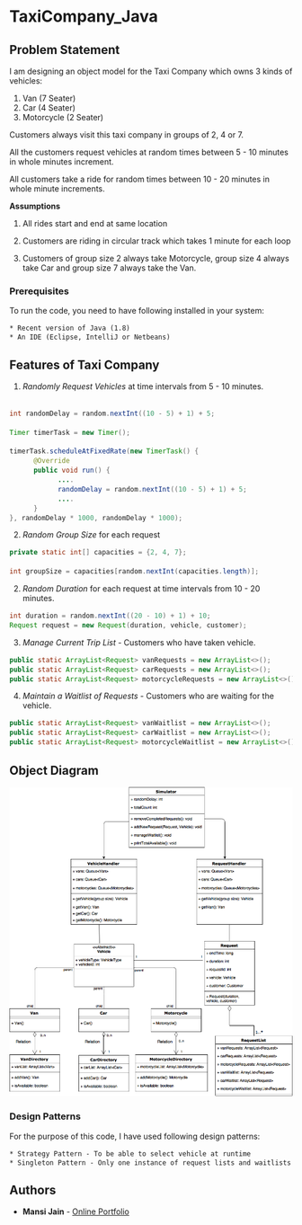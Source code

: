 # TaxiCompany_Java

## Problem Statement

I am designing an object model for the Taxi Company which owns 3 kinds of vehicles:

1. Van (7 Seater)
2. Car (4 Seater)
3. Motorcycle (2 Seater)

Customers always visit this taxi company in groups of 2, 4 or 7.

All the customers request vehicles at random times between 5 - 10 minutes in whole minutes increment.

All customers take a ride for random times between 10 - 20 minutes in whole minute increments.

**Assumptions**

1. All rides start and end at same location

2. Customers are riding in circular track which takes 1 minute for each loop

3. Customers of group size 2 always take Motorcycle, group size 4 always take Car and group size 7 always take the Van.

### Prerequisites

To run the code, you need to have following installed in your system:

```
* Recent version of Java (1.8)
* An IDE (Eclipse, IntelliJ or Netbeans)
```

## Features of Taxi Company

1. *Randomly Request Vehicles* at time intervals from 5 - 10 minutes.

```java

int randomDelay = random.nextInt((10 - 5) + 1) + 5;

Timer timerTask = new Timer();

timerTask.scheduleAtFixedRate(new TimerTask() {
      @Override
      public void run() {
            ....
            randomDelay = random.nextInt((10 - 5) + 1) + 5;
            ....
      }
}, randomDelay * 1000, randomDelay * 1000);

```

2. *Random Group Size* for each request

```java
private static int[] capacities = {2, 4, 7};

int groupSize = capacities[random.nextInt(capacities.length)];
```

2. *Random Duration* for each request at time intervals from 10 - 20 minutes.

```java
int duration = random.nextInt((20 - 10) + 1) + 10;
Request request = new Request(duration, vehicle, customer);
```

3. *Manage Current Trip List* - Customers who have taken vehicle.

```java
public static ArrayList<Request> vanRequests = new ArrayList<>();
public static ArrayList<Request> carRequests = new ArrayList<>();
public static ArrayList<Request> motorcycleRequests = new ArrayList<>();
```

4. *Maintain a Waitlist of Requests* - Customers who are waiting for the vehicle.

```java
public static ArrayList<Request> vanWaitlist = new ArrayList<>();
public static ArrayList<Request> carWaitlist = new ArrayList<>();
public static ArrayList<Request> motorcycleWaitlist = new ArrayList<>();
```

## Object Diagram
![Object_Diagram](/resources/ObjectDiagram.png "Object Diagram")

### Design Patterns

For the purpose of this code, I have used following design patterns:

```
* Strategy Pattern - To be able to select vehicle at runtime
* Singleton Pattern - Only one instance of request lists and waitlists
```

## Authors

* **Mansi Jain** - [Online Portfolio](https://jainmansi.com)
